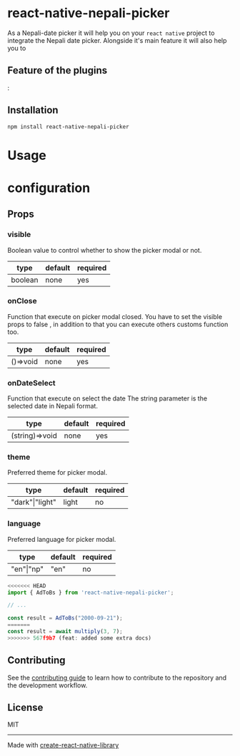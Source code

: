  # react-native-nepali-picker

As a Nepali-date picker it will help you on your `react native` project to integrate the Nepali date picker. Alongside it's main feature it will also help you to

## Feature of the plugins

:

## Installation

```sh
npm install react-native-nepali-picker
```

# Usage

# configuration

## Props

### visible
Boolean value to control whether to show the picker modal or not.

| type | default | required |
|-------|-------|-------|
| boolean | none | yes |


### onClose
Function that execute on picker modal closed.
You have to set the visible props to false , in addition to that you can execute others customs function too.

| type | default | required |
|-------|-------|-------|
| ()=>void | none | yes |


### onDateSelect
Function that execute on select the date
The string parameter is the selected  date in Nepali format.

| type | default | required |
|-------|-------|-------|
| (string)=>void | none | yes |



### theme
Preferred theme for picker modal.

| type | default | required |
|-------|-------|-------|
| "dark"\|"light" | light| no|


### language
Preferred language for picker modal.

| type | default | required |
|-------|-------|-------|
| "en"\|"np"| "en"| no |


```js
<<<<<<< HEAD
import { AdToBs } from 'react-native-nepali-picker';

// ...

const result = AdToBs("2000-09-21");
=======
const result = await multiply(3, 7);
>>>>>>> 567f9b7 (feat: added some extra docs)
```





## Contributing

See the [contributing guide](CONTRIBUTING.md) to learn how to contribute to the repository and the development workflow.

## License

MIT

---

Made with [create-react-native-library](https://github.com/callstack/react-native-builder-bob)
